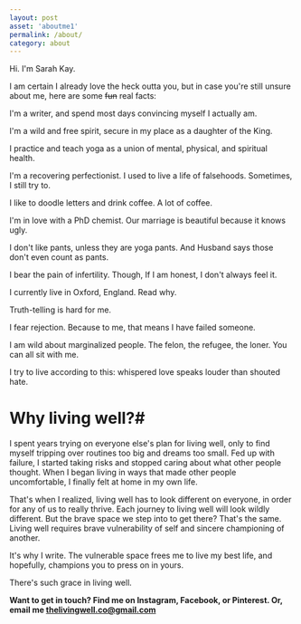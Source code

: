 ```yaml
---
layout: post
asset: 'aboutme1'
permalink: /about/
category: about
---
```


Hi. I'm Sarah Kay.

I am certain I already love the heck outta you, but in case you're still unsure about me, here are some <s>fun</s>
real facts:

I'm a writer, and spend most days convincing myself I actually am.

I'm a wild and free spirit, secure in my place as a daughter of the King.

I practice and teach yoga as a union of mental, physical, and spiritual health. 

I'm a recovering perfectionist. I used to live a life of falsehoods. Sometimes, I still try to.

I like to doodle letters and drink coffee. A lot of coffee.

I'm in love with a PhD chemist. Our marriage is beautiful because it knows ugly. 

I don't like pants, unless they are yoga pants. And Husband says those don't even count as pants. 

I bear the pain of infertility. Though, If I am honest, I don't always feel it. 

I currently live in Oxford, England. Read why.

Truth-telling is hard for me.

I fear rejection. Because to me, that means I have failed someone. 

I am wild about marginalized people. The felon, the refugee, the loner. You can all sit with me. 

I try to live according to this: whispered love speaks louder than shouted hate.


# Why living well?#

I spent years trying on everyone else's plan for living well, only to find myself tripping over routines too big and dreams too small. Fed up with failure, I started taking risks and stopped caring about what other people thought. When I began living in ways that made other people uncomfortable, I finally felt at home in my own life.

That's when I realized, living well has to look different on everyone, in order for any of us to really thrive. Each journey to living well will look wildly different.  But the brave space we step into to get there? That's the same. Living well requires brave vulnerability of self and sincere championing of another. 

It's why I write. The vulnerable space frees me to live my best life, and hopefully, champions you to press on in yours. 

There's such grace in living well. 


**Want to get in touch? Find me on Instagram, Facebook, or Pinterest. Or, email me thelivingwell.co@gmail.com**
